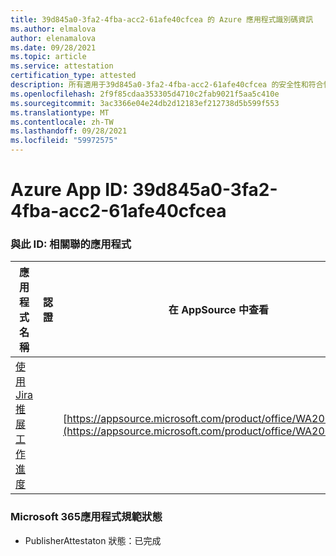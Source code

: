 ```yaml
---
title: 39d845a0-3fa2-4fba-acc2-61afe40cfcea 的 Azure 應用程式識別碼資訊
ms.author: elmalova
author: elenamalova
ms.date: 09/28/2021
ms.topic: article
ms.service: attestation
certification_type: attested
description: 所有適用于39d845a0-3fa2-4fba-acc2-61afe40cfcea 的安全性和符合性資訊資訊。
ms.openlocfilehash: 2f9f85cdaa353305d4710c2fab9021f5aa5c410e
ms.sourcegitcommit: 3ac3366e04e24db2d12183ef212738d5b599f553
ms.translationtype: MT
ms.contentlocale: zh-TW
ms.lasthandoff: 09/28/2021
ms.locfileid: "59972575"
---
```

# <a name="azure-app-id-39d845a0-3fa2-4fba-acc2-61afe40cfcea"></a>Azure App ID: 39d845a0-3fa2-4fba-acc2-61afe40cfcea


### <a name="apps-associated-with-this-id"></a>與此 ID: 相關聯的應用程式
| **應用程式名稱** | **認證** | **在 AppSource 中查看** |
|--------------|---------------|-----------------------|
| [使用 Jira 推展工作進度](https://docs.microsoft.com/microsoft-365-app-certification/forward/WA200002855) |  | [https://appsource.microsoft.com/product/office/WA200002855](https://appsource.microsoft.com/product/office/WA200002855) |

### <a name="microsoft-365-app-compliance-status"></a>Microsoft 365應用程式規範狀態
- PublisherAttestaton 狀態：已完成
